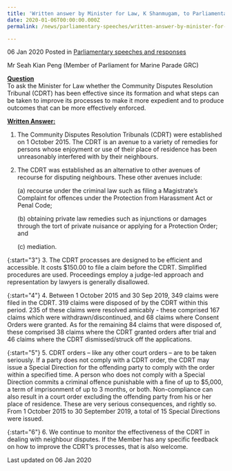 ```yaml
---
title: 'Written answer by Minister for Law, K Shanmugam, to Parliamentary Question on the Community Disputes Resolution Tribunal'
date: 2020-01-06T00:00:00.000Z
permalink: /news/parliamentary-speeches/written-answer-by-minister-for-law-k-shanmugam-to-pq-on-community-disputes-resolution-tribunal/

---
```



06 Jan 2020 Posted in [Parliamentary speeches and responses](/news/parliamentary-speeches)

Mr Seah Kian Peng (Member of Parliament for Marine Parade GRC)

**<u>Question</u>**  
To ask the Minister for Law whether the Community Disputes Resolution Tribunal (CDRT) has been effective since its formation and what steps can be taken to improve its processes to make it more expedient and to produce outcomes that can be more effectively enforced.

**<u>Written Answer:</u>**  

1. The Community Disputes Resolution Tribunals (CDRT) were established on 1 October 2015. The CDRT is an avenue to a variety of remedies for persons whose enjoyment or use of their place of residence has been unreasonably interfered with by their neighbours.

2. The CDRT was established as an alternative to other avenues of recourse for disputing neighbours. These other avenues include:
  
    (a)	recourse under the criminal law such as filing a Magistrate’s Complaint for offences under the Protection from Harassment Act or Penal Code; 
  
    (b)	obtaining private law remedies such as injunctions or damages through  the tort of private nuisance or applying for a Protection Order; and 
  
    (c)	mediation.

{:start="3"}
3. The CDRT processes are designed to be efficient and accessible. It costs $150.00 to file a claim before the CDRT. Simplified procedures are used. Proceedings employ a judge-led approach and representation by lawyers is generally disallowed.

{:start="4"}
4. Between 1 October 2015 and 30 Sep 2019, 349 claims were filed in the CDRT. 319 claims were disposed of by the CDRT within this period. 235 of these claims were resolved amicably - these comprised 167 claims which were withdrawn/discontinued, and 68 claims where Consent Orders were granted. As for the remaining 84 claims that were disposed of, these comprised 38 claims where the CDRT granted orders after trial and 46 claims where the CDRT dismissed/struck off the applications.

{:start="5"}
5. CDRT orders – like any other court orders – are to be taken seriously.  If a party does not comply with a CDRT order, the  CDRT may issue a Special Direction for the offending party to comply with the order within a specified time. A person who does not comply with a Special Direction commits a criminal offence punishable with a fine of up to $5,000, a term of imprisonment of up to 3 months, or both. Non-compliance can also result in a court order excluding the offending party from his or her place of residence. These are very serious consequences, and rightly so. From 1 October 2015 to 30 September 2019, a total of 15 Special Directions were issued. 

{:start="6"}
6. We continue to monitor the effectiveness of the CDRT in dealing with neighbour disputes. If the Member has any specific feedback on how to improve the CDRT’s processes, that is also welcome.

<p class="right-side-updated">Last updated on 06 Jan 2020</p>
